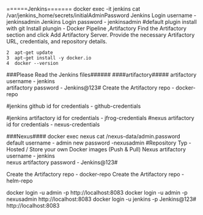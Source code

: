 
======Jenkins=======
docker exec -it jenkins cat /var/jenkins_home/secrets/initialAdminPassword
Jenkins Login username - jenkinsadmin 
Jenkins Login password - jenkinsadmin
#default plugin install with git
Install plungin - Docker Pipeline ,Artifactory
Find the Artifactory section and click Add Artifactory Server.
Provide the necessary Artifactory URL, credentials, and repository details.

    2  apt-get update
    3  apt-get install -y docker.io
    4  docker --version

###Please Read the Jenkins files######
####artifactory#####
 artifactory username - jenkins  
artifactory password - Jenkins@123#
Create the Artifactory repo - docker-repo


#jenkins github id  for credentials - github-credentials

#jenkins artifactory id  for credentials - jfrog-credentials
#nexus artifactory id  for credentials - nexus-credentials


###Nexus####
docker exec nexus cat /nexus-data/admin.password
default username - admin
new password -nexusadmin
#Repository Typ - Hosted / Store your own Docker images (Push & Pull)
 Nexus artifactory username - jenkins  
nexus artifactory password - Jenkins@123#

Create the Artifactory repo - docker-repo
Create the Artifactory repo - helm-repo

docker login -u admin -p <your-password> http://localhost:8083
docker login -u admin -p nexusadmin http://localhost:8083
docker login -u jenkins -p Jenkins@123# http://localhost:8083
